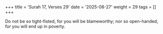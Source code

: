 +++
title = 'Surah 17, Verses 29'
date = '2025-08-27'
weight = 29
tags = []
+++

Do not be so tight-fisted, for you will be blameworthy; nor so open-handed, for you will end up in poverty.